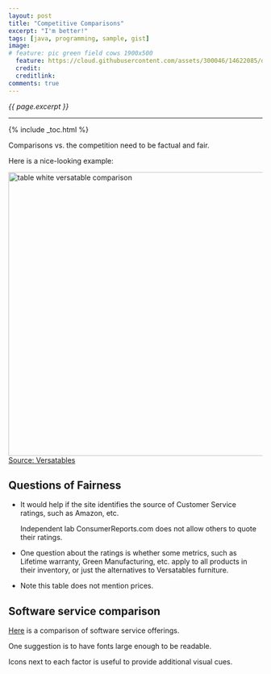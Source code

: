 ```yaml
---
layout: post
title: "Competitive Comparisons"
excerpt: "I'm better!"
tags: [java, programming, sample, gist]
image:
# feature: pic green field cows 1900x500
  feature: https://cloud.githubusercontent.com/assets/300046/14622085/d7213efc-0584-11e6-9f42-8f3efb09490d.jpg
  credit: 
  creditlink: 
comments: true
---
```

<i>{{ page.excerpt }}</i>
<hr />

{% include _toc.html %}

Comparisons vs. the competition need to be factual and fair.

Here is a nice-looking example:

<a target="_blank" href="http://www.versatables.com/discover/product-comparisons/competitor-comparisons/">
<img alt="table white versatable comparison" src="https://cloud.githubusercontent.com/assets/300046/14229472/ef70d5d4-f8f1-11e5-83a0-6f666e5f5af4.jpg" width="790" height="563">
Source: Versatables</a>
<!-- /images/table comparison table 790x563.jpg -->

## Questions of Fairness

* It would help if the site identifies the source of Customer Service ratings,
  such as Amazon, etc.

   Independent lab ConsumerReports.com does not allow others to quote their 
   ratings.

* One question about the ratings is whether some metrics, such as 
   Lifetime warranty, Green Manufacturing, etc.
   apply to all products in their inventory, or just the alternatives to Versatables
   furniture.

* Note this table does not mention prices.


## Software service comparison #

<a target="_blank" href="http://go.iron.io/lambda-vs-ironworker/">
Here</a> is a comparison of software service offerings.

<amp-img width="650" height="368" alt="lambda_ironworker-20160807-650x368-i15.jpg" src="https://cloud.githubusercontent.com/assets/14143059/17528510/9d341824-5e24-11e6-9901-79db3656744c.jpg"></amp-img>

One suggestion is to have fonts large enough to be readable.

Icons next to each factor is useful to provide additional visual cues.
